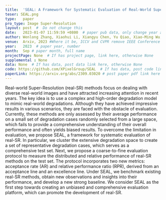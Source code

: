 ```yaml
---
title:  'SEAL: A Framework for Systematic Evaluation of Real-World Super-Resolution'  #  Paper title, covered by ''
teser: SEAL.png
type:   paper
pro_type: Image Super-Resolution
layout: post  #  Do not change this
date:   2023-01-07 11:59:59 +0800  # paper pub data, only change year and month according to this format
author: Wenlong Zhang, Xiaohui Li, Xiangyu Chen, Yu Qiao, Xiao-Ming Wu, Chao Dong # authors information
venue:  Arxiv, 2023 #Where it be, ICCV and CVPR remove IEEE Conference on,
year:   2023  # paper year, number
month:  Sep # paper month, full name
projectPage: None  # If has project page, link here, otherwise None
supplemental : None
data: None  # If has data, post data link here, otherwise None
code: https://github.com/XPixelGroup/SEAL  # If has data, post code link here, otherwise None
paperLink: https://arxiv.org/abs/2309.03020 # post paper pdf link here
---
```


Real-world Super-Resolution (real-SR) methods focus on dealing with diverse real-world images and have attracted increasing attention in recent years. The key idea is to use a complex and high-order degradation model to mimic real-world degradations. Although they have achieved impressive results in various scenarios, they are faced with the obstacle of evaluation. Currently, these methods are only assessed by their average performance on a small set of degradation cases randomly selected from a large space, which fails to provide a comprehensive understanding of their overall performance and often yields biased results. To overcome the limitation in evaluation, we propose SEAL, a framework for systematic evaluation of real-SR. In particular, we cluster the extensive degradation space to create a set of representative degradation cases, which serves as a comprehensive test set. Next, we propose a coarse-to-fine evaluation protocol to measure the distributed and relative performance of real-SR methods on the test set. The protocol incorporates two new metrics: acceptance rate (AR) and relative performance ratio (RPR), derived from an acceptance line and an excellence line. Under SEAL, we benchmark existing real-SR methods, obtain new observations and insights into their performance, and develop a new strong baseline. We consider SEAL as the first step towards creating an unbiased and comprehensive evaluation platform, which can promote the development of real-SR.